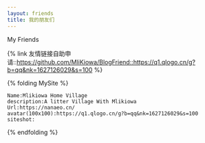 ```yaml
---
layout: friends
title: 我的朋友们 
---
```


My Friends

<!-- more -->
{% link 友情链接自助申请::https://github.com/MliKiowa/BlogFriend::https://q1.qlogo.cn/g?b=qq&nk=1627126029&s=100 %}

{% folding MySite %}
```
Name:Mlikiowa Home Village
description:A litter Village With Mlikiowa
Url:https://nanaeo.cn/
avatar(100x100):https://q1.qlogo.cn/g?b=qq&nk=1627126029&s=100
siteshot:
```
{% endfolding %}
